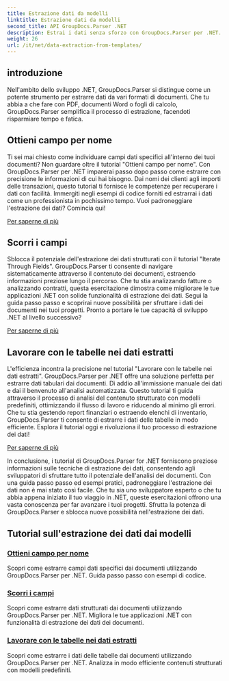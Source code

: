 ```yaml
---
title: Estrazione dati da modelli
linktitle: Estrazione dati da modelli
second_title: API GroupDocs.Parser .NET
description: Estrai i dati senza sforzo con GroupDocs.Parser per .NET. Impara a recuperare campi specifici, scorrere i dati e lavorare con le tabelle nel contenuto estratto.
weight: 26
url: /it/net/data-extraction-from-templates/
---
```


## introduzione

Nell'ambito dello sviluppo .NET, GroupDocs.Parser si distingue come un potente strumento per estrarre dati da vari formati di documenti. Che tu abbia a che fare con PDF, documenti Word o fogli di calcolo, GroupDocs.Parser semplifica il processo di estrazione, facendoti risparmiare tempo e fatica.

## Ottieni campo per nome

Ti sei mai chiesto come individuare campi dati specifici all'interno dei tuoi documenti? Non guardare oltre il tutorial "Ottieni campo per nome". Con GroupDocs.Parser per .NET imparerai passo dopo passo come estrarre con precisione le informazioni di cui hai bisogno. Dai nomi dei clienti agli importi delle transazioni, questo tutorial ti fornisce le competenze per recuperare i dati con facilità. Immergiti negli esempi di codice forniti ed estrarrai i dati come un professionista in pochissimo tempo. Vuoi padroneggiare l'estrazione dei dati? Comincia qui!

[Per saperne di più](./get-field-by-name/)

## Scorri i campi

Sblocca il potenziale dell'estrazione dei dati strutturati con il tutorial "Iterate Through Fields". GroupDocs.Parser ti consente di navigare sistematicamente attraverso il contenuto dei documenti, estraendo informazioni preziose lungo il percorso. Che tu stia analizzando fatture o analizzando contratti, questa esercitazione dimostra come migliorare le tue applicazioni .NET con solide funzionalità di estrazione dei dati. Segui la guida passo passo e scoprirai nuove possibilità per sfruttare i dati dei documenti nei tuoi progetti. Pronto a portare le tue capacità di sviluppo .NET al livello successivo?

[Per saperne di più](./iterate-through-fields/)

## Lavorare con le tabelle nei dati estratti

L'efficienza incontra la precisione nel tutorial "Lavorare con le tabelle nei dati estratti". GroupDocs.Parser per .NET offre una soluzione perfetta per estrarre dati tabulari dai documenti. Dì addio all'immissione manuale dei dati e dai il benvenuto all'analisi automatizzata. Questo tutorial ti guida attraverso il processo di analisi del contenuto strutturato con modelli predefiniti, ottimizzando il flusso di lavoro e riducendo al minimo gli errori. Che tu stia gestendo report finanziari o estraendo elenchi di inventario, GroupDocs.Parser ti consente di estrarre i dati delle tabelle in modo efficiente. Esplora il tutorial oggi e rivoluziona il tuo processo di estrazione dei dati!

[Per saperne di più](./working-with-tables-in-extracted-data/)

In conclusione, i tutorial di GroupDocs.Parser for .NET forniscono preziose informazioni sulle tecniche di estrazione dei dati, consentendo agli sviluppatori di sfruttare tutto il potenziale dell'analisi dei documenti. Con una guida passo passo ed esempi pratici, padroneggiare l'estrazione dei dati non è mai stato così facile. Che tu sia uno sviluppatore esperto o che tu abbia appena iniziato il tuo viaggio in .NET, queste esercitazioni offrono una vasta conoscenza per far avanzare i tuoi progetti. Sfrutta la potenza di GroupDocs.Parser e sblocca nuove possibilità nell'estrazione dei dati.
## Tutorial sull'estrazione dei dati dai modelli
### [Ottieni campo per nome](./get-field-by-name/)
Scopri come estrarre campi dati specifici dai documenti utilizzando GroupDocs.Parser per .NET. Guida passo passo con esempi di codice.
### [Scorri i campi](./iterate-through-fields/)
Scopri come estrarre dati strutturati dai documenti utilizzando GroupDocs.Parser per .NET. Migliora le tue applicazioni .NET con funzionalità di estrazione dei dati dei documenti.
### [Lavorare con le tabelle nei dati estratti](./working-with-tables-in-extracted-data/)
Scopri come estrarre i dati delle tabelle dai documenti utilizzando GroupDocs.Parser per .NET. Analizza in modo efficiente contenuti strutturati con modelli predefiniti.